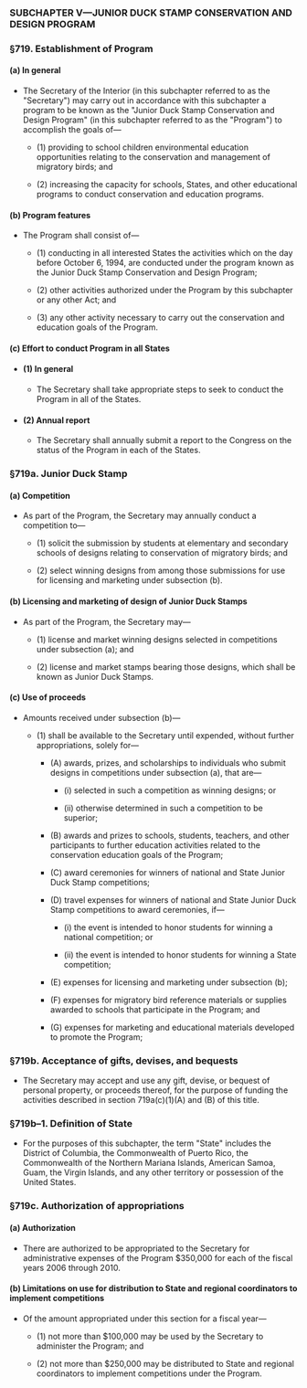 ### SUBCHAPTER V—JUNIOR DUCK STAMP CONSERVATION AND DESIGN PROGRAM

### §719. Establishment of Program
#### (a) In general
* The Secretary of the Interior (in this subchapter referred to as the "Secretary") may carry out in accordance with this subchapter a program to be known as the "Junior Duck Stamp Conservation and Design Program" (in this subchapter referred to as the "Program") to accomplish the goals of—

  * (1) providing to school children environmental education opportunities relating to the conservation and management of migratory birds; and

  * (2) increasing the capacity for schools, States, and other educational programs to conduct conservation and education programs.

#### (b) Program features
* The Program shall consist of—

  * (1) conducting in all interested States the activities which on the day before October 6, 1994, are conducted under the program known as the Junior Duck Stamp Conservation and Design Program;

  * (2) other activities authorized under the Program by this subchapter or any other Act; and

  * (3) any other activity necessary to carry out the conservation and education goals of the Program.

#### (c) Effort to conduct Program in all States
* #### (1) In general
  * The Secretary shall take appropriate steps to seek to conduct the Program in all of the States.

* #### (2) Annual report
  * The Secretary shall annually submit a report to the Congress on the status of the Program in each of the States.

### §719a. Junior Duck Stamp
#### (a) Competition
* As part of the Program, the Secretary may annually conduct a competition to—

  * (1) solicit the submission by students at elementary and secondary schools of designs relating to conservation of migratory birds; and

  * (2) select winning designs from among those submissions for use for licensing and marketing under subsection (b).

#### (b) Licensing and marketing of design of Junior Duck Stamps
* As part of the Program, the Secretary may—

  * (1) license and market winning designs selected in competitions under subsection (a); and

  * (2) license and market stamps bearing those designs, which shall be known as Junior Duck Stamps.

#### (c) Use of proceeds
* Amounts received under subsection (b)—

  * (1) shall be available to the Secretary until expended, without further appropriations, solely for—

    * (A) awards, prizes, and scholarships to individuals who submit designs in competitions under subsection (a), that are—

      * (i) selected in such a competition as winning designs; or

      * (ii) otherwise determined in such a competition to be superior;


    * (B) awards and prizes to schools, students, teachers, and other participants to further education activities related to the conservation education goals of the Program;

    * (C) award ceremonies for winners of national and State Junior Duck Stamp competitions;

    * (D) travel expenses for winners of national and State Junior Duck Stamp competitions to award ceremonies, if—

      * (i) the event is intended to honor students for winning a national competition; or

      * (ii) the event is intended to honor students for winning a State competition;


    * (E) expenses for licensing and marketing under subsection (b);

    * (F) expenses for migratory bird reference materials or supplies awarded to schools that participate in the Program; and

    * (G) expenses for marketing and educational materials developed to promote the Program;

### §719b. Acceptance of gifts, devises, and bequests
* The Secretary may accept and use any gift, devise, or bequest of personal property, or proceeds thereof, for the purpose of funding the activities described in section 719a(c)(1)(A) and (B) of this title.

### §719b–1. Definition of State
* For the purposes of this subchapter, the term "State" includes the District of Columbia, the Commonwealth of Puerto Rico, the Commonwealth of the Northern Mariana Islands, American Samoa, Guam, the Virgin Islands, and any other territory or possession of the United States.

### §719c. Authorization of appropriations
#### (a) Authorization
* There are authorized to be appropriated to the Secretary for administrative expenses of the Program $350,000 for each of the fiscal years 2006 through 2010.

#### (b) Limitations on use for distribution to State and regional coordinators to implement competitions
* Of the amount appropriated under this section for a fiscal year—

  * (1) not more than $100,000 may be used by the Secretary to administer the Program; and

  * (2) not more than $250,000 may be distributed to State and regional coordinators to implement competitions under the Program.